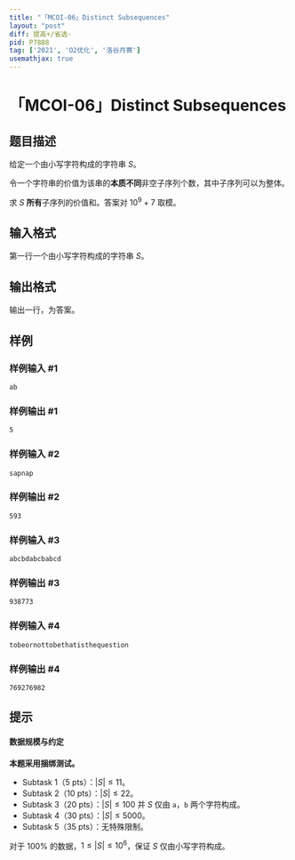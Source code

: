 ```yaml
---
title: "「MCOI-06」Distinct Subsequences"
layout: "post"
diff: 提高+/省选-
pid: P7888
tag: ['2021', 'O2优化', '洛谷月赛']
usemathjax: true
---
```


# 「MCOI-06」Distinct Subsequences
## 题目描述

给定一个由小写字符构成的字符串 $S$。

令一个字符串的价值为该串的**本质不同**非空子序列个数，其中子序列可以为整体。

求 $S$ **所有**子序列的价值和。答案对 $10^9+7$ 取模。
## 输入格式

第一行一个由小写字符构成的字符串 $S$。
## 输出格式

输出一行，为答案。
## 样例

### 样例输入 #1
```
ab
```
### 样例输出 #1
```
5
```
### 样例输入 #2
```
sapnap
```
### 样例输出 #2
```
593
```
### 样例输入 #3
```
abcbdabcbabcd
```
### 样例输出 #3
```
938773
```
### 样例输入 #4
```
tobeornottobethatisthequestion
```
### 样例输出 #4
```
769276982
```
## 提示

#### 数据规模与约定

**本题采用捆绑测试。**

 - Subtask 1（5 pts）：$|S|\le 11$。
 - Subtask 2（10 pts）：$|S|\le 22$。
 - Subtask 3（20 pts）：$|S|\le 100$ 并 $S$ 仅由 `a`，`b` 两个字符构成。
 - Subtask 4（30 pts）：$|S|\le 5000$。
 - Subtask 5（35 pts）：无特殊限制。

对于 $100\%$ 的数据，$1\le |S|\le 10^6$，保证 $S$ 仅由小写字符构成。
